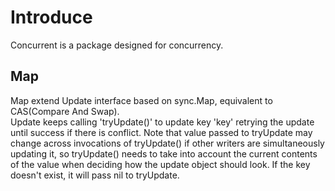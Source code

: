 <!--
 * @Author: jinde.zgm
 * @Date: 2020-08-12 21:59:48
 * @Descripttion: 
-->
# Introduce
Concurrent is a package designed for concurrency.
## Map
Map extend Update interface based on sync.Map, equivalent to CAS(Compare And Swap).  
Update keeps calling 'tryUpdate()' to update key 'key' retrying the update until success if there is conflict. Note that value passed to tryUpdate may change across invocations of tryUpdate() if other writers are simultaneously updating it, so tryUpdate() needs to take into account the current contents of the value when deciding how the update object should look. If the key doesn't exist, it will pass nil to tryUpdate.